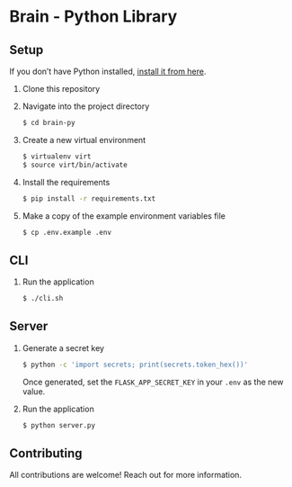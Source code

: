 # Brain - Python Library

## Setup

If you don’t have Python installed, [install it from here](https://www.python.org/downloads/).

1. Clone this repository

2. Navigate into the project directory

   ```bash
   $ cd brain-py
   ```

3. Create a new virtual environment

   ```bash
   $ virtualenv virt
   $ source virt/bin/activate
   ```

4. Install the requirements

   ```bash
   $ pip install -r requirements.txt
   ```

5. Make a copy of the example environment variables file

   ```bash
   $ cp .env.example .env
   ```

## CLI

1. Run the application

    ```bash
    $ ./cli.sh
    ```
## Server

1. Generate a secret key

   ```bash
   $ python -c 'import secrets; print(secrets.token_hex())'
   ```
   Once generated, set the `FLASK_APP_SECRET_KEY` in your `.env` as the new value.

2. Run the application

   ```bash
   $ python server.py
   ```

## Contributing

All contributions are welcome! Reach out for more information.